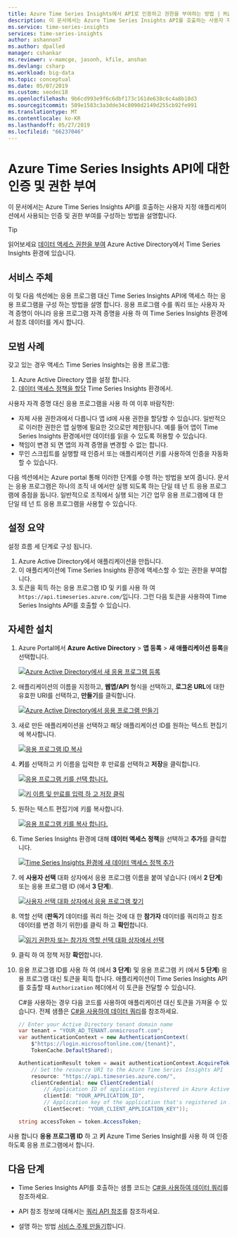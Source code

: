 ```yaml
---
title: Azure Time Series Insights에서 API로 인증하고 권한을 부여하는 방법 | Microsoft Docs
description: 이 문서에서는 Azure Time Series Insights API를 호출하는 사용자 지정 애플리케이션에 대한 인증 및 권한 부여를 구성하는 방법을 설명합니다.
ms.service: time-series-insights
services: time-series-insights
author: ashannon7
ms.author: dpalled
manager: cshankar
ms.reviewer: v-mamcge, jasonh, kfile, anshan
ms.devlang: csharp
ms.workload: big-data
ms.topic: conceptual
ms.date: 05/07/2019
ms.custom: seodec18
ms.openlocfilehash: 9b6cd993e9f6c6dbf173c161de638c6c4a8b18d3
ms.sourcegitcommit: 509e1583c3a3dde34c8090d2149d255cb92fe991
ms.translationtype: MT
ms.contentlocale: ko-KR
ms.lasthandoff: 05/27/2019
ms.locfileid: "66237046"
---
```

# <a name="authentication-and-authorization-for-azure-time-series-insights-api"></a>Azure Time Series Insights API에 대한 인증 및 권한 부여

이 문서에서는 Azure Time Series Insights API를 호출하는 사용자 지정 애플리케이션에서 사용되는 인증 및 권한 부여를 구성하는 방법을 설명합니다.

> [!TIP]
> 읽어보세요 [데이터 액세스 권한을 부여](./time-series-insights-data-access.md) Azure Active Directory에서 Time Series Insights 환경에 있습니다.

## <a name="service-principal"></a>서비스 주체

이 및 다음 섹션에는 응용 프로그램 대신 Time Series Insights API에 액세스 하는 응용 프로그램을 구성 하는 방법을 설명 합니다. 응용 프로그램 수를 쿼리 또는 사용자 자격 증명이 아니라 응용 프로그램 자격 증명을 사용 하 여 Time Series Insights 환경에서 참조 데이터를 게시 합니다.

## <a name="best-practices"></a>모범 사례

갖고 있는 경우 액세스 Time Series Insights는 응용 프로그램:

1. Azure Active Directory 앱을 설정 합니다.
1. [데이터 액세스 정책을 할당](./time-series-insights-data-access.md) Time Series Insights 환경에서.

사용자 자격 증명 대신 응용 프로그램을 사용 하 여 이후 바람직한:

* 자체 사용 권한과에서 다릅니다 앱 id에 사용 권한을 할당할 수 있습니다. 일반적으로 이러한 권한은 앱 실행에 필요한 것으로만 제한됩니다. 예를 들어 앱이 Time Series Insights 환경에서만 데이터를 읽을 수 있도록 허용할 수 있습니다.
* 책임이 변경 되 면 앱의 자격 증명을 변경할 수 없는 합니다.
* 무인 스크립트를 실행할 때 인증서 또는 애플리케이션 키를 사용하여 인증을 자동화할 수 있습니다.

다음 섹션에서는 Azure portal 통해 이러한 단계를 수행 하는 방법을 보여 줍니다. 문서는 응용 프로그램은 하나의 조직 내 에서만 실행 되도록 하는 단일 테 넌 트 응용 프로그램에 중점을 둡니다. 일반적으로 조직에서 실행 되는 기간 업무 응용 프로그램에 대 한 단일 테 넌 트 응용 프로그램을 사용할 수 있습니다.

## <a name="set-up-summary"></a>설정 요약

설정 흐름 세 단계로 구성 됩니다.

1. Azure Active Directory에서 애플리케이션을 만듭니다.
1. 이 애플리케이션에 Time Series Insights 환경에 액세스할 수 있는 권한을 부여합니다.
1. 토큰을 획득 하는 응용 프로그램 ID 및 키를 사용 하 여 `https://api.timeseries.azure.com/`입니다. 그런 다음 토큰을 사용하여 Time Series Insights API를 호출할 수 있습니다.

## <a name="detailed-setup"></a>자세한 설치

1. Azure Portal에서 **Azure Active Directory** > **앱 등록** > **새 애플리케이션 등록**을 선택합니다.

   [![Azure Active Directory에서 새 응용 프로그램 등록](media/authentication-and-authorization/active-directory-new-application-registration.png)](media/authentication-and-authorization/active-directory-new-application-registration.png#lightbox)

1. 애플리케이션의 이름을 지정하고, **웹앱/API** 형식을 선택하고, **로그온 URL**에 대한 유효한 URI를 선택하고, **만들기**를 클릭합니다.

   [![Azure Active Directory에서 응용 프로그램 만들기](media/authentication-and-authorization/active-directory-create-web-api-application.png)](media/authentication-and-authorization/active-directory-create-web-api-application.png#lightbox)

1. 새로 만든 애플리케이션을 선택하고 해당 애플리케이션 ID를 원하는 텍스트 편집기에 복사합니다.

   [![응용 프로그램 ID 복사](media/authentication-and-authorization/active-directory-copy-application-id.png)](media/authentication-and-authorization/active-directory-copy-application-id.png#lightbox)

1. **키**를 선택하고 키 이름을 입력한 후 만료를 선택하고 **저장**을 클릭합니다.

   [![응용 프로그램 키를 선택 합니다.](media/authentication-and-authorization/active-directory-application-keys.png)](media/authentication-and-authorization/active-directory-application-keys.png#lightbox)

   [![키 이름 및 만료를 입력 하 고 저장 클릭](media/authentication-and-authorization/active-directory-application-keys-save.png)](media/authentication-and-authorization/active-directory-application-keys-save.png#lightbox)

1. 원하는 텍스트 편집기에 키를 복사합니다.

   [![응용 프로그램 키를 복사 합니다.](media/authentication-and-authorization/active-directory-copy-application-key.png)](media/authentication-and-authorization/active-directory-copy-application-key.png#lightbox)

1. Time Series Insights 환경에 대해 **데이터 액세스 정책**을 선택하고 **추가**를 클릭합니다.

   [![Time Series Insights 환경에 새 데이터 액세스 정책 추가](media/authentication-and-authorization/time-series-insights-data-access-policies-add.png)](media/authentication-and-authorization/time-series-insights-data-access-policies-add.png#lightbox)

1. 에 **사용자 선택** 대화 상자에서 응용 프로그램 이름을 붙여 넣습니다 (에서 **2 단계**) 또는 응용 프로그램 ID (에서 **3 단계**).

   [![사용자 선택 대화 상자에서 응용 프로그램 찾기](media/authentication-and-authorization/time-series-insights-data-access-policies-select-user.png)](media/authentication-and-authorization/time-series-insights-data-access-policies-select-user.png#lightbox)

1. 역할 선택 (**판독기** 데이터를 쿼리 하는 것에 대 한 **참가자** 데이터를 쿼리하고 참조 데이터를 변경 하기 위한)를 클릭 하 고 **확인**합니다.

   [![읽기 권한자 또는 참가자 역할 선택 대화 상자에서 선택](media/authentication-and-authorization/time-series-insights-data-access-policies-select-role.png)](media/authentication-and-authorization/time-series-insights-data-access-policies-select-role.png#lightbox)

1. 클릭 하 여 정책 저장 **확인**합니다.

1. 응용 프로그램 ID를 사용 하 여 (에서 **3 단계**) 및 응용 프로그램 키 (에서 **5 단계**) 응용 프로그램 대신 토큰을 획득 합니다. 애플리케이션이 Time Series Insights API를 호출할 때 `Authorization` 헤더에서 이 토큰을 전달할 수 있습니다.

    C#을 사용하는 경우 다음 코드를 사용하여 애플리케이션 대신 토큰을 가져올 수 있습니다. 전체 샘플은 [C#을 사용하여 데이터 쿼리](time-series-insights-query-data-csharp.md)를 참조하세요.

    ```csharp
    // Enter your Active Directory tenant domain name
    var tenant = "YOUR_AD_TENANT.onmicrosoft.com";
    var authenticationContext = new AuthenticationContext(
        $"https://login.microsoftonline.com/{tenant}",
        TokenCache.DefaultShared);

    AuthenticationResult token = await authenticationContext.AcquireTokenAsync(
        // Set the resource URI to the Azure Time Series Insights API
        resource: "https://api.timeseries.azure.com/",
        clientCredential: new ClientCredential(
            // Application ID of application registered in Azure Active Directory
            clientId: "YOUR_APPLICATION_ID",
            // Application key of the application that's registered in Azure Active Directory
            clientSecret: "YOUR_CLIENT_APPLICATION_KEY"));

    string accessToken = token.AccessToken;
    ```

사용 합니다 **응용 프로그램 ID** 하 고 **키** Azure Time Series Insight를 사용 하 여 인증 하도록 응용 프로그램에서 합니다.

## <a name="next-steps"></a>다음 단계

- Time Series Insights API를 호출하는 샘플 코드는 [C#을 사용하여 데이터 쿼리](time-series-insights-query-data-csharp.md)를 참조하세요.

- API 참조 정보에 대해서는 [쿼리 API 참조](/rest/api/time-series-insights/ga-query-api)를 참조하세요.

- 설명 하는 방법 [서비스 주체 만들기](../active-directory/develop/howto-create-service-principal-portal.md)합니다.
